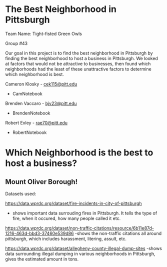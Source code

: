 # The Best Neighborhood in Pittsburgh

Team Name: Tight-fisted Green Owls

Group #43

Our goal in this project is to find the best neighborhood in Pittsburgh by finding the best neighborhood to host a business in Pittsburgh. We looked at factors that would not be attractive to businesses, then found which neighborhoods had the least of these unattractive factors to determine which neighborhood is best.

Cameron Klosky - cek115@pitt.edu
- CamNotebook

Brenden Vaccaro - bjv23@pitt.edu
- BrendenNotebook

Robert Exley - rae70@pitt.edu
- RobertNotebook

# Which Neighborhood is the best to host a business?
## Mount Oliver Borough!

Datasets used:

https://data.wprdc.org/dataset/fire-incidents-in-city-of-pittsburgh
- shows important data surrouding fires in Pittsburgh. It tells the type of fire, when it occured, how many people called it etc.

https://data.wprdc.org/dataset/non-traffic-citations/resource/6b11e87d-1216-463d-bbd3-37460e539d86 
-shows the non-traffic citations all around pittsburgh, which includes harassment, litering, assult, etc.

https://data.wprdc.org/dataset/allegheny-county-illegal-dump-sites
-shows data surrounding illegal dumping in various neighborhoods in Pittsburgh, gives the estimated amount in tons.
